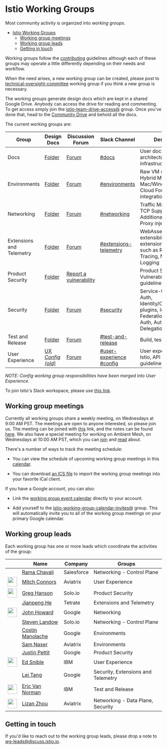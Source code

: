 # Istio Working Groups

Most community activity is organized into *working groups*.

- [Istio Working Groups](#istio-working-groups)
  - [Working group meetings](#working-group-meetings)
  - [Working group leads](#working-group-leads)
  - [Getting in touch](#getting-in-touch)

Working groups follow the [contributing](CONTRIBUTING.md) guidelines although each of these groups may operate a little differently depending on
their needs and workflow.

When the need arises, a new working group can be created, please post to [technical-oversight-committee](https://discuss.istio.io/c/technical-oversight-committee)
working group if you think a new group is necessary.

The working groups generate design docs which are kept in a shared Google Drive.
Anybody can access the drive for reading and commenting. To get access simply join the
[istio-team-drive-access@](https://groups.google.com/forum/#!forum/istio-team-drive-access) group.
Once you've done that, head to the [Community Drive](https://drive.google.com/drive/folders/0ADmbrU7ueGOUUk9PVA) and
behold all the docs.

The current working groups are:

| Group | Design Docs | Discussion Forum | Slack Channel | Description
|-------|-------------|-------|-------|------------
| Docs | [Folder](https://drive.google.com/drive/folders/16Alb6m30ypLbz3iVv2OTjpqUHO8NJIUv) | [Forum](https://discuss.istio.io/c/contributors/docs) | [#docs](https://istio.slack.com/messages/C50V5EATT/) | User docs, information architecture, istio.io infrastructure
| Environments | [Folder](https://drive.google.com/drive/folders/16P5sCnSzEk204LHBKYTkC9jEmgzBJy6x) | [Forum](https://discuss.istio.io/c/environment) | [#environments](https://istio.slack.com/messages/C6KA8TTSS/) |  Raw VM support, Hybrid Mesh, Mac/Windows support, Cloud Foundry integration
| Networking | [Folder](https://drive.google.com/drive/folders/16RDUAJj_LnJM83weyk0WSCeqgtTw8Ogz) | [Forum](https://discuss.istio.io/c/networking) | [#networking](https://istio.slack.com/messages/C38CF1PEC/) | Traffic Management, TCP Support, Additional L7 protocols, Proxy injection
| Extensions and Telemetry | [Folder](https://drive.google.com/drive/folders/16Jl2ASNQ226h5XmXSAtxx78cs1iSEAYQ) | [Forum](https://discuss.istio.io/c/policies-and-telemetry) | [#extensions-telemetry](https://istio.slack.com/messages/C382V8Q92/) | WebAssembly based extensibility, Istio extensions for features such as Rate Limiting, Tracing, Monitoring, Logging
| Product Security | [Folder](https://drive.google.com/drive/folders/16gnkbCgO18zkMIk_IHrE_QV2EFqFWe4R) | [Report a vulnerability](https://istio.io/about/security-vulnerabilities/) | | Product Security: Vulnerability, security guidelines, threats
| Security | [Folder](https://drive.google.com/drive/folders/16eF1aoVnknX1vY853gEIPfoO2-i-FDcU) | [Forum](https://discuss.istio.io/c/security) | [#security](https://istio.slack.com/messages/C3TEGNZ7W/) | Service-to-service Auth, Identity/CA/SecretStore plugins, Identity Federation, End User Auth, Authority Delegation, Auditing
| Test and Release |[Folder](https://drive.google.com/drive/folders/16M0Ba8uT6-1F71NARhddXDdnk-EE4jEn) | [Forum](https://discuss.istio.io/c/test-and-release) |[#test-and-release](https://istio.slack.com/messages/C6FCV6WN4/) | Build, test, release
| User Experience | [UX](https://drive.google.com/drive/folders/16CplcqFZTT-5WXDkpi443-ly2RnnA3C5) [_Config (old)_](https://drive.google.com/drive/folders/16W9uDkzrKJM-E5R7_5TGz-PMsAkkoT1s) | [Forum](https://discuss.istio.io/c/UX) | [#user-experience](https://istio.slack.com/messages/CFTRP8NTW/) [#config](https://istio.slack.com/messages/C7KSV4AHJ/)| User experience across Istio, API and CLI guidelines and support

_NOTE: Config working group responsibilities have been merged into User Experience._

To join Istio's Slack workspace, please use [this link](https://slack.istio.io/).

## Working group meetings

Currently all working groups share a weekly meeting, on Wednesdays at 9:00 AM PST. The meetings are open to anyone interested,
so please join us. The meeting can be joined with [this](https://meet.google.com/qza-pfbq-wne) link, and the notes can be found
[here](https://docs.google.com/document/d/1wsa06GGiq1LEGwhkiPP0FKIZJqdAiue-VeBonWAzAyk/edit). We also have a special meeting
for working on Ambient Mesh, on Wednesdays at 10:00 AM PST, which you can [join](https://meet.google.com/isd-coss-xon)
and [read](https://docs.google.com/document/d/1SMlwliEnthgq7r2PjpLl1kCq3t8rAMbgu6r_lDAXJ0w/edit#heading=h.o8pz6aqnzzgk) about.

There's a number of ways to track the
meeting schedule:

* You can view the schedule of upcoming working group meetings in this [calendar](https://calendar.google.com/calendar/u/1?cid=Y19mZTljZDhkMDkxZDBkNGQyODE4ZDAxYTkzMGRjOTI1ZjAwZDRmOTc5OTVlZmU1MGE4ZDcyNTEyYjI0MTU2OGY1QGdyb3VwLmNhbGVuZGFyLmdvb2dsZS5jb20).

* You can download [an ICS file](https://calendar.google.com/calendar/ical/c_fe9cd8d091d0d4d2818d01a930dc925f00d4f97995efe50a8d72512b241568f5%40group.calendar.google.com/public/basic.ics)
to import the working group meetings into your favorite iCal client.

If you have a Google account, you can also:

* Link the [working group event calendar](https://calendar.google.com/calendar/u/1?cid=Y19mZTljZDhkMDkxZDBkNGQyODE4ZDAxYTkzMGRjOTI1ZjAwZDRmOTc5OTVlZmU1MGE4ZDcyNTEyYjI0MTU2OGY1QGdyb3VwLmNhbGVuZGFyLmdvb2dsZS5jb20)
directly to your account.

* Add yourself to the [istio-working-group-calendar-invites@](https://groups.google.com/forum/#!forum/istio-working-group-calendar-invites) group. This will
automatically invite you to all of the working group meetings on your primary Google calendar.

## Working group leads

Each working group has one or more leads which coordinate the activities of the group:

&nbsp;                                                                               | Name                                               | Company    | Groups
-------------------------------------------------------------------------------------|----------------------------------------------------|------------|-------
&nbsp;                                                                               | [Rama Chavali](https://github.com/ramaraochavali)  | Salesforce | Networking - Control Plane
<img width="30px" src="https://avatars3.githubusercontent.com/u/821270?s=80&v=4">    | [Mitch Connors](https://github.com/therealmitchconnors) | Aviatrix   | User Experience
<img width="30px" src="https://avatars.githubusercontent.com/u/19473391?s=400&v=4">  | [Greg Hanson](https://github.com/GregHanson)       | Solo.io    | Product Security
&nbsp;                                                                               | [Jianpeng He](https://github.com/zirain)           | Tetrate    | Extensions and Telemetry
<img width="30px" src="https://avatars1.githubusercontent.com/u/623453?s=400&v=4">   | [John Howard](https://github.com/howardjohn)       | Google     | Networking
&nbsp;                                                                               | [Steven Landow](https://github.com/stevenctl)      | Solo.io    | Networking - Control Plane
&nbsp;                                                                               | [Costin Manolache](https://github.com/costinm)     | Google     | Environments
&nbsp;                                                                               | [Sam Naser](https://github.com/monkeyanator)       | Aviatrix   | Environments
&nbsp;                                                                               | [Justin Pettit](https://github.com/justinpettit)   | Google     | Product Security
<img width="30px" src="https://avatars3.githubusercontent.com/u/3237651?s=400&v=4">  | [Ed Snible](https://github.com/esnible)            | IBM        | User Experience
&nbsp;                                                                               | [Lei Tang](https://github.com/lei-tang)            | Google     | Security, Extensions and Telemetry
<img width="30px" src="https://avatars1.githubusercontent.com/u/10537847?s=400&v=4"> | [Eric Van Norman](https://github.com/ericvn)       | IBM        | Test and Release
<img width="30px" src="https://avatars0.githubusercontent.com/u/1016047?s=400&v=4">  | [Lizan Zhou](https://github.com/lizan)             | Aviatrix   | Networking - Data Plane, Security

## Getting in touch

If you'd like to reach out to the working group leads, please drop a note to [wg-leads@discuss.istio.io](mailto:wg-leads@discuss.istio.io).
